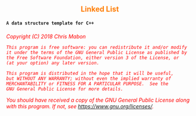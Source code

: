 <p style="color: #ff7e00; font-size: 1.4em; text-align: center;"><strong>Linked List

```
A data structure template for C++
```

<h6 style="color: #ff0000;"><em>Copyright (C) 2018 Chris Mabon</em></h7>

    This program is free software: you can redistribute it and/or modify
    it under the terms of the GNU General Public License as published by
    the Free Software Foundation, either version 3 of the License, or
    (at your option) any later version.

    This program is distributed in the hope that it will be useful,
    but WITHOUT ANY WARRANTY; without even the implied warranty of
    MERCHANTABILITY or FITNESS FOR A PARTICULAR PURPOSE.  See the
    GNU General Public License for more details.

You should have received a copy of the GNU General Public License
along with this program.  If not, see <https://www.gnu.org/licenses/>.